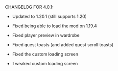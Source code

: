 CHANGELOG FOR 4.0.1:

* Updated to 1.20.1 (still supports 1.20)
* Fixed being able to load the mod on 1.19.4

* Fixed player preview in wardrobe
* Fixed quest toasts (and added quest scroll toasts)
* Fixed the custom loading screen
* Tweaked custom loading screen
